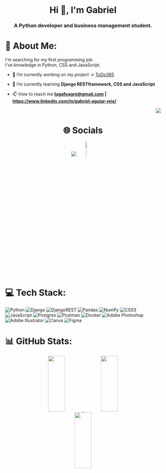 <h1 align="center">Hi 👋, I'm Gabriel</h1>
<h3 align="center">A Python developer and business management student.</h3>

# 💫 About Me:

I'm searching for my first programming job.<br>I've knowledge in Python, CSS and JavaScript.

- 🔭 I’m currently working on my project -> [ToDo365](https://github.com/Gabriel-Aguiar-Reis/ToDo365)

- 🌱 I’m currently learning **Django RESTframework, CSS and JavaScript**

- 📫 How to reach me **lugafeagre@gmail.com | https://www.linkedin.com/in/gabriel-aguiar-reis/**

<div display= "flex" justify-content= "flex-end" align= "right">
  
  <img src="https://visitcount.itsvg.in/api?id=Gabriel-Aguiar-Reis&icon=0&color=1"/>
  
</div>

<h1 align= "center">🌐 Socials</h1>
<div align= "center">

  <a href = "mailto:lugafeagre@gmail.com">
    <img widht= "10%" src="https://img.shields.io/badge/-Gmail-%23333?style=for-the-badge&logo=gmail&logoColor=white&color=red" target="_blank"></a>
  <a href="https://www.linkedin.com/in/gabriel-aguiar-reis" target="_blank">
    <img width= "11%" src="https://img.shields.io/badge/-LinkedIn-%230077B5?style=for-the-badge&logo=linkedin&logoColor=white" target="_blank"></a> 

</div>

# 💻 Tech Stack:
![Python](https://img.shields.io/badge/python-3670A0?style=for-the-badge&logo=python&logoColor=ffdd54) ![Django](https://img.shields.io/badge/django-%23092E20.svg?style=for-the-badge&logo=django&logoColor=white) ![DjangoREST](https://img.shields.io/badge/DJANGO-REST-ff1709?style=for-the-badge&logo=django&logoColor=white&color=FF0000&labelColor=darkgreen) ![Pandas](https://img.shields.io/badge/pandas-%23150458.svg?style=for-the-badge&logo=pandas&logoColor=white) ![NumPy](https://img.shields.io/badge/numpy-%23013243.svg?style=for-the-badge&logo=numpy&logoColor=white) ![CSS3](https://img.shields.io/badge/css3-brightgreen?style=for-the-badge&logo=css3&logoColor=white&labelColor=blue&color=blue)
 ![JavaScript](https://img.shields.io/badge/javascript-brightgreen?style=for-the-badge&logo=javascript&logoColor=yellow&color=grey)
 ![Postgres](https://img.shields.io/badge/postgres-%23316192.svg?style=for-the-badge&logo=postgresql&logoColor=white) ![Postman](https://img.shields.io/badge/Postman-FF6C37?style=for-the-badge&logo=postman&logoColor=white) ![Docker](https://img.shields.io/badge/docker-%230db7ed.svg?style=for-the-badge&logo=docker&logoColor=white) ![Adobe Photoshop](https://img.shields.io/badge/adobephotoshop-%2331A8FF.svg?style=for-the-badge&logo=adobephotoshop&logoColor=white) ![Adobe Illustrator](https://img.shields.io/badge/adobeillustrator-%23FF9A00.svg?style=for-the-badge&logo=adobeillustrator&logoColor=white) ![Canva](https://img.shields.io/badge/Canva-%2300C4CC.svg?style=for-the-badge&logo=Canva&logoColor=white) ![Figma](https://img.shields.io/badge/figma-%23F24E1E.svg?style=for-the-badge&logo=figma&logoColor=white) 
# 📊 GitHub Stats:
<div align="center" display= "flex">
  <a href="https://github.com/Gabriel-Aguiar-Reis">
  <img height="180em"  width= "33%" src="https://github-readme-stats-sigma-five.vercel.app/api?username=Gabriel-Aguiar-Reis&theme=dark&hide_border=false&include_all_commits=false&count_private=false"/>
  <img height="180em"  width= "33%" src="https://github-readme-stats-sigma-five.vercel.app/api/top-langs/?username=Gabriel-Aguiar-Reis&theme=dark&hide_border=false&include_all_commits=false&count_private=false&layout=full"/>  
  <img height="180em"  width= "33%" src="https://github-readme-streak-stats.herokuapp.com/?user=Gabriel-Aguiar-Reis&theme=dark&hide_border=false"/>
</div>
